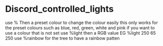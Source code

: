 # Discord_controlled_lights

use % Then a preset colour to change the colour easily this only works for the preset colours such as blue, red, green, white and pink
if you want to use a colour that is not set use %light then a RGB value EG %light 250 65 250
use %rainbow for the tree to have a rainbow patten
